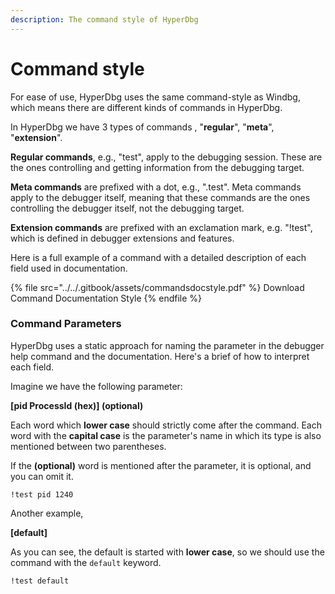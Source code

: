 ```yaml
---
description: The command style of HyperDbg
---
```


# Command style

For ease of use, HyperDbg uses the same command-style as Windbg, which means there are different kinds of commands in HyperDbg.

‌In HyperDbg we have 3 types of commands , "**regular**", "**meta**", "**extension**".

‌**Regular commands**, e.g., "test", apply to the debugging session. These are the ones controlling and getting information from the debugging target.

‌**Meta commands** are prefixed with a dot, e.g., ".test". Meta commands apply to the debugger itself, meaning that these commands are the ones controlling the debugger itself, not the debugging target.

‌**Extension commands** are prefixed with an exclamation mark, e.g. "!test", which is defined in debugger extensions and features.

‌Here is a full example of a command with a detailed description of each field used in documentation.

{% file src="../../.gitbook/assets/commandsdocstyle.pdf" %}
Download Command Documentation Style
{% endfile %}

### Command Parameters

HyperDbg uses a static approach for naming the parameter in the debugger help command and the documentation. Here's a brief of how to interpret each field.

Imagine we have the following parameter:

**\[pid ProcessId (hex)] (optional)**

Each word which **lower case** should strictly come after the command. Each word with the **capital case** is the parameter's name in which its type is also mentioned between two parentheses.

If the **(optional)** word is mentioned after the parameter, it is optional, and you can omit it.

```
!test pid 1240
```

Another example,

**\[default]**

As you can see, the default is started with **lower case**, so we should use the command with the `default` keyword.

```
!test default
```
